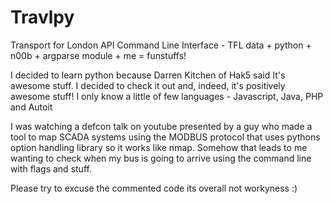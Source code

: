 Travlpy
===

Transport for London API Command Line Interface - TFL data + python + n00b + argparse module + me = funstuffs!

I decided to learn python because Darren Kitchen of Hak5 said It's awesome stuff.  I decided to check it out 
and, indeed, it's positively awesome stuff!  I only know a little of few languages - Javascript, Java, PHP and Autoit

I was watching a defcon talk on youtube presented by a guy who made a tool to map SCADA systems using the MODBUS
protocol that uses pythons option handling library so it works like nmap.  Somehow that leads to me wanting to 
check when my bus is going to arrive using the command line with flags and stuff.

Please try to excuse the commented code its overall not workyness :)

